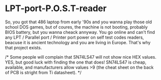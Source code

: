 # LPT-port-P.O.S.T-reader


So, you got that 486 laptop from early '90s and you wanna play those old school DOS games, but of coures, the machine is not booting, probably BIOS battery, but you wanna cheack annyway. You go online and can't find any LPT / Parallel port / Printer port power on self test codes readers, beacuse it is ancient technology and you are living in Europe. That's why that project exists.


/*
Some people will complain that SN74LS47 will not show nice HEX values. YES, but good luck with finding the one that does! SN74LS47 is cheap, available, and manufacturers allow values >9 (the cheat sheet on the back of PCB is stright from Ti datasheet).
*/
